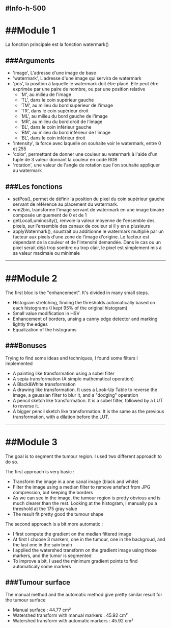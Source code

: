 #Info-h-500
-------
##Module 1
=========
La fonction principale est la fonction watermark()

###Arguments
------------
  - 'image', L'adresse d'une image de base
  - 'watermark', L'adresse d'une image qui servira de watermark
  - 'pos', la position à laquelle le watermark doit être placé. Elle peut être exprimée par une paire de nombre, ou par une position relative
    - 'M', au milieu de l'image
    - 'TL', dans le coin supérieur gauche
    - 'TM', au milieu du bord supérieur de l'image
    - 'TR', dans le coin supérieur droit
    - 'ML', au milieu du bord gauche de l'image
    - 'MR', au milieu du bord droit de l'image
    - 'BL', dans le coin inférieur gauche
    - 'BM', au milieu du bord inférieur de l'image
    - 'BL', dans le coin inférieur droit
  - 'intensity', la force avec laquelle on souhaite voir le watermark, entre 0 et 255
  - 'color', permettant de donner une couleur au watermark à l'aide d'un tuple de 3 valeur donnant la couleur en code RGB
  - 'rotation', une valeur de l'angle de rotation que l'on souhaite appliquer au watermark
  
###Les fonctions
----------
- setPos(), permet de définir la position du pixel du coin supérieur gauche servant de référence au placement du watermark. 
- wm2bin, transforme l'image servant de watermark en une image binaire composée uniquement de 0 et de 1
- getLocalLuminosity(), renvoie la valeur moyenne de l'ensemble des pixels, sur l'ensemble des canaux de couleur si il y en a plusieurs
- applyWatermark(), soustrait ou additionne le watermark multiplié par un facteur aux pixels d'une zone de l'image d'origine. Le facteur est dépendant de la couleur et de l'intensité demandée. Dans le cas ou un pixel serait déjà trop sombre ou trop clair, le pixel est simplement mis à sa valeur maximale ou minimale


-------
##Module 2
=========
The first bloc is the "enhancement". It's divided in many small steps.
  - Histogram stretching, finding the thresholds automatically based on each histograms (I kept 95% of the original histogram)
  - Small value modification in HSV
  - Enhancement of borders, unsing a canny edge detector and marking lightly the edges
  - Equalization of the histograms

###Bonuses
------------
Trying to find some ideas and techniques, I found some filters I implemented
  - A painting like transformation using a sobel filter
  - A sepia transformation (A simple mathematical operation)
  - A Black&White transformation
  - A drawing like transformation. It uses a Look-Up Table to reverse the image, a gaussian filter to blur it, and a "dodging" operation
  - A pencil sketch like transformation. It is a sobel filter, followed by a LUT to reverse it.
  - A bigger pencil sketch like transformation. It is the same as the previous transformation, with a dilation before the LUT.
 
-------
##Module 3
=========
The goal is to segment the tumour region. I used two different approach to do so.

The first approach is very basic : 
  - Transform the image in a one canal image (black and white)
  - Filter the image using a median filter to remove artefact from JPG compression, but keeping the borders
  - As we can see in the image, the tumour region is pretty obvious and is much clearer than the rest. Looking at the histogram, I manually pu a threshold at the 175 gray value
  - The result fit pretty good the tumour shape
  
The second approach is a bit more automatic : 
  - I first compute the gradient on the median filtered image
  - At first I choose 3 markers, one in the tumour, one in the backgroud, and the last one in the sain brain
  - I applied the watershed transform on the gradient image using those markers, and the tumor is segmented
  - To improve a bit, I used the minimum gradient points to find automaticaly some markers
 
###Tumour surface
---------------

The manual method and the automatic method give pretty similar result for the tumour surface
  - Manual surface : 44.77 cm²
  - Watershed transform with manual markers : 45.92 cm²
  - Watershed transform with automatic markers : 45.92 cm²
